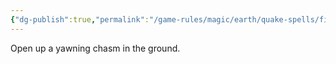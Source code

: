 ```yaml
---
{"dg-publish":true,"permalink":"/game-rules/magic/earth/quake-spells/fissure/"}
---
```


Open up a yawning chasm in the ground.
